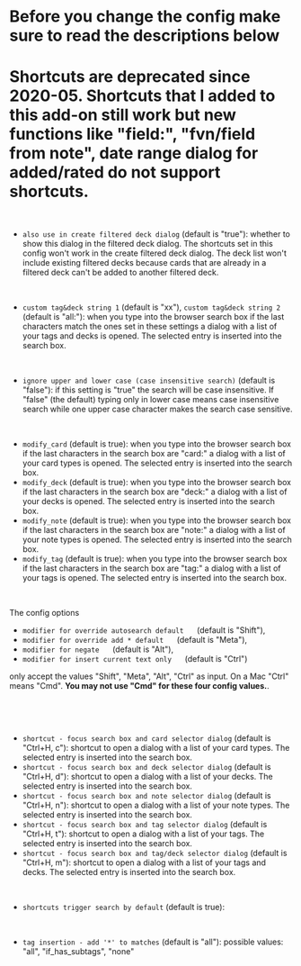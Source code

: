 <h1>Before you change the config make sure to read the descriptions below</h1>

<h1>Shortcuts are deprecated since 2020-05. Shortcuts that I added to this add-on still work
but new functions like "field:", "fvn/field from note", date range dialog for added/rated 
do not support shortcuts.</h1>

&nbsp;

- `also use in create filtered deck dialog` (default is "true"): whether to show this dialog in the 
filtered deck dialog. The shortcuts set in this config won't work in the create filtered deck 
dialog. 
The deck list won't include existing filtered decks because cards that are already in a filtered 
deck can't be added to another filtered deck.

&nbsp;

- `custom tag&deck string 1` (default is "xx"), `custom tag&deck string 2` (default is "all:"): when 
you type into the browser search box if the last characters match the ones set in these settings 
a dialog with a list of your tags and decks is opened. The selected entry is inserted into the 
search box.

&nbsp;

- `ignore upper and lower case (case insensitive search)` (default is "false"): if this setting 
is "true" the search will be case insensitive. If "false" (the default) typing only in lower case 
means case insensitive search while one upper case character makes the search case sensitive.

&nbsp;

- `modify_card` (default is true): when you type into the browser search box if the last 
characters in the search box are "card:" a dialog with a list of your card types is opened. 
The selected entry is inserted into the search box.
- `modify_deck` (default is true): when you type into the browser search box if the last 
characters in the search box are "deck:" a dialog with a list of your decks is opened.
The selected entry is inserted into the search box.
- `modify_note` (default is true): when you type into the browser search box if the last 
characters in the search box are "note:" a dialog with a list of your note types is opened.
The selected entry is inserted into the search box.
- `modify_tag` (default is true): when you type into the browser search box if the last 
characters in the search box are "tag:" a dialog with a list of your tags is opened.
The selected entry is inserted into the search box.

&nbsp;

The config options 

-  `modifier for override autosearch default`&nbsp;&nbsp;&nbsp;&nbsp;&nbsp;&nbsp;(default is "Shift"), 
-  `modifier for override add * default`&nbsp;&nbsp;&nbsp;&nbsp;&nbsp;&nbsp;(default is "Meta"), 
-  `modifier for negate`&nbsp;&nbsp;&nbsp;&nbsp;&nbsp;&nbsp;(default is "Alt"),
-  `modifier for insert current text only`&nbsp;&nbsp;&nbsp;&nbsp;&nbsp;&nbsp;(default is "Ctrl")

only accept the values "Shift", "Meta", "Alt", "Ctrl" as input. On a Mac "Ctrl" means "Cmd". 
**You may not use "Cmd" for these four config values.**.

&nbsp;

&nbsp;

- `shortcut - focus search box and card selector dialog` (default is "Ctrl+H, c"): shortcut to open 
a dialog with a list of your card types. The selected entry is inserted into the search box.
- `shortcut - focus search box and deck selector dialog` (default is "Ctrl+H, d"): shortcut to open 
a dialog with a list of your decks. The selected entry is inserted into the search box.
- `shortcut - focus search box and note selector dialog` (default is "Ctrl+H, n"): shortcut to open 
a dialog with a list of your note types. The selected entry is inserted into the search box.
- `shortcut - focus search box and tag selector dialog` (default is "Ctrl+H, t"): shortcut to open 
a dialog with a list of your tags. The selected entry is inserted into the search box.
- `shortcut - focus search box and tag/deck selector dialog` (default is "Ctrl+H, m"): shortcut to 
open a dialog with a list of your tags and decks. The selected entry is inserted into the search 
box.

&nbsp;

- `shortcuts trigger search by default` (default is true): 

&nbsp;

- `tag insertion - add '*' to matches` (default is "all"): possible values: "all", "if_has_subtags",
"none"
